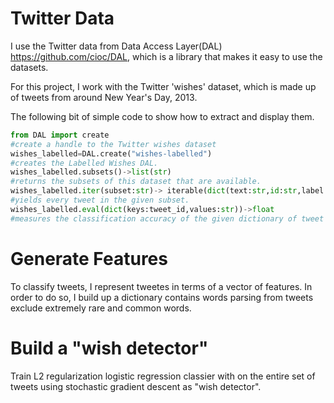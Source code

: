 Twitter Data
============

I use the Twitter data from Data Access Layer(DAL) https://github.com/cioc/DAL, which is a library that makes it easy to use the datasets. 

For this project, I work with the Twitter 'wishes' dataset, which is made up of tweets from around New Year's Day, 2013. 

The following bit of simple code to show how to extract and display them.

```python
from DAL import create
#create a handle to the Twitter wishes dataset
wishes_labelled=DAL.create("wishes-labelled")
#creates the Labelled Wishes DAL.
wishes_labelled.subsets()->list(str)
#returns the subsets of this dataset that are available.
wishes_labelled.iter(subset:str)-> iterable(dict(text:str,id:str,label:str))
#yields every tweet in the given subset.
wishes_labelled.eval(dict(keys:tweet_id,values:str))->float
#measures the classification accuracy of the given dictionary of tweet classes.uracy of the given dictionary of tweet classes
```

Generate Features
=================

To classify tweets, I represent tweetes in terms of a vector of features. In order to do so, I build up a dictionary contains words parsing from tweets exclude extremely rare and common words.

Build a "wish detector"
=======================

Train L2 regularization logistic regression classier with on the entire set of tweets using stochastic gradient descent as "wish detector". 